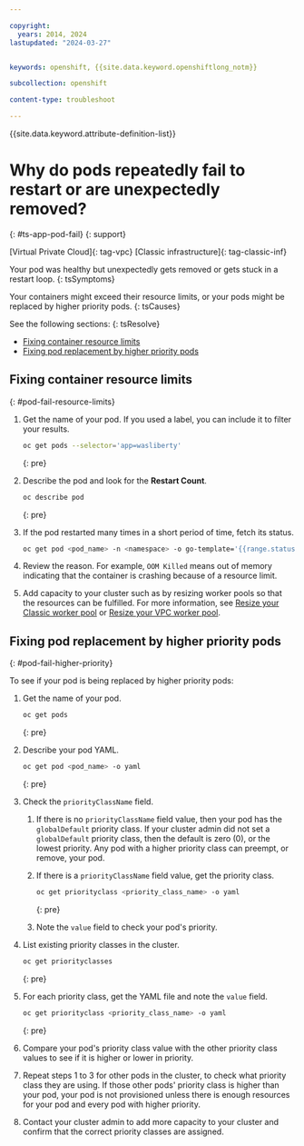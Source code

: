 ```yaml
---

copyright: 
  years: 2014, 2024
lastupdated: "2024-03-27"


keywords: openshift, {{site.data.keyword.openshiftlong_notm}}

subcollection: openshift

content-type: troubleshoot

---
```


{{site.data.keyword.attribute-definition-list}}





# Why do pods repeatedly fail to restart or are unexpectedly removed?
{: #ts-app-pod-fail}
{: support}

[Virtual Private Cloud]{: tag-vpc} [Classic infrastructure]{: tag-classic-inf}


Your pod was healthy but unexpectedly gets removed or gets stuck in a restart loop.
{: tsSymptoms}


Your containers might exceed their resource limits, or your pods might be replaced by higher priority pods.
{: tsCauses}


See the following sections:
{: tsResolve}

* [Fixing container resource limits](#pod-fail-resource-limits)
* [Fixing pod replacement by higher priority pods](#pod-fail-higher-priority)



## Fixing container resource limits
{: #pod-fail-resource-limits}

1. Get the name of your pod. If you used a label, you can include it to filter your results.
    ```sh
    oc get pods --selector='app=wasliberty'
    ```
    {: pre}

2. Describe the pod and look for the **Restart Count**.
    ```sh
    oc describe pod
    ```
    {: pre}

3. If the pod restarted many times in a short period of time, fetch its status.
    ```sh
    oc get pod <pod_name> -n <namespace> -o go-template='{{range.status.containerStatuses}}{{"Container Name: "}}{{.name}}{{"\r\nLastState: "}}{{.lastState}}{{end}}'
    ```
4. Review the reason. For example, `OOM Killed` means out of memory indicating that the container is crashing because of a resource limit.
5. Add capacity to your cluster such as by resizing worker pools so that the resources can be fulfilled. For more information, see [Resize your Classic worker pool](/docs/openshift?topic=openshift-add-workers-classic) or [Resize your VPC worker pool](/docs/openshift?topic=openshift-add-workers-vpc).



## Fixing pod replacement by higher priority pods
{: #pod-fail-higher-priority}

To see if your pod is being replaced by higher priority pods:
1. Get the name of your pod.

    ```sh
    oc get pods
    ```
    {: pre}

2. Describe your pod YAML.

    ```sh
    oc get pod <pod_name> -o yaml
    ```
    {: pre}

3. Check the `priorityClassName` field.

    1. If there is no `priorityClassName` field value, then your pod has the `globalDefault` priority class. If your cluster admin did not set a `globalDefault` priority class, then the default is zero (0), or the lowest priority. Any pod with a higher priority class can preempt, or remove, your pod.

    2. If there is a `priorityClassName` field value, get the priority class.

        ```sh
        oc get priorityclass <priority_class_name> -o yaml
        ```
        {: pre}

    3. Note the `value` field to check your pod's priority.

4. List existing priority classes in the cluster.

    ```sh
    oc get priorityclasses
    ```
    {: pre}

5. For each priority class, get the YAML file and note the `value` field.

    ```sh
    oc get priorityclass <priority_class_name> -o yaml
    ```
    {: pre}

6. Compare your pod's priority class value with the other priority class values to see if it is higher or lower in priority.

7. Repeat steps 1 to 3 for other pods in the cluster, to check what priority class they are using. If those other pods' priority class is higher than your pod, your pod is not provisioned unless there is enough resources for your pod and every pod with higher priority.

8. Contact your cluster admin to add more capacity to your cluster and confirm that the correct priority classes are assigned.








